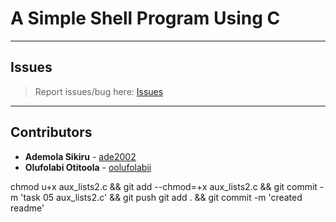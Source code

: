 # A Simple Shell Program Using C

---

## Issues

> Report issues/bug here: [Issues](https://github.com/oolufolabii/simple_shell/issues)

---

## Contributors

+ **Ademola Sikiru** - [ade2002](https://github.com/Ade2002/)
+ **Olufolabi Otitoola** - [oolufolabii](github.com/oolufolabii/)


chmod u+x aux_lists2.c && git add --chmod=+x aux_lists2.c && git commit -m 'task 05 aux_lists2.c' && git push
git add . && git commit -m 'created readme'
